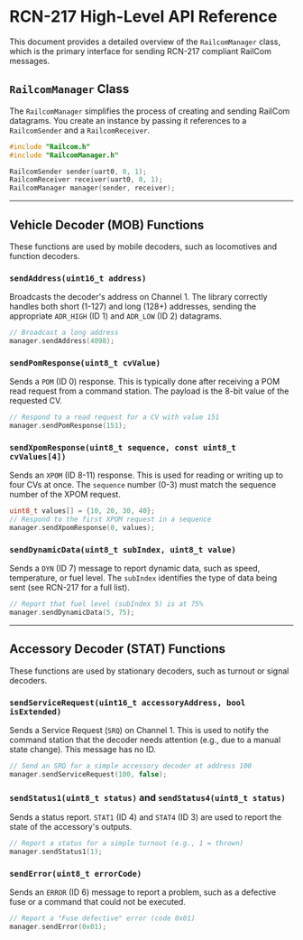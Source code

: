 # RCN-217 High-Level API Reference

This document provides a detailed overview of the `RailcomManager` class, which is the primary interface for sending RCN-217 compliant RailCom messages.

## `RailcomManager` Class

The `RailcomManager` simplifies the process of creating and sending RailCom datagrams. You create an instance by passing it references to a `RailcomSender` and a `RailcomReceiver`.

```cpp
#include "Railcom.h"
#include "RailcomManager.h"

RailcomSender sender(uart0, 0, 1);
RailcomReceiver receiver(uart0, 0, 1);
RailcomManager manager(sender, receiver);
```

---

## Vehicle Decoder (MOB) Functions

These functions are used by mobile decoders, such as locomotives and function decoders.

### `sendAddress(uint16_t address)`
Broadcasts the decoder's address on Channel 1. The library correctly handles both short (1-127) and long (128+) addresses, sending the appropriate `ADR_HIGH` (ID 1) and `ADR_LOW` (ID 2) datagrams.

```cpp
// Broadcast a long address
manager.sendAddress(4098);
```

### `sendPomResponse(uint8_t cvValue)`
Sends a `POM` (ID 0) response. This is typically done after receiving a POM read request from a command station. The payload is the 8-bit value of the requested CV.

```cpp
// Respond to a read request for a CV with value 151
manager.sendPomResponse(151);
```

### `sendXpomResponse(uint8_t sequence, const uint8_t cvValues[4])`
Sends an `XPOM` (ID 8-11) response. This is used for reading or writing up to four CVs at once. The `sequence` number (0-3) must match the sequence number of the XPOM request.

```cpp
uint8_t values[] = {10, 20, 30, 40};
// Respond to the first XPOM request in a sequence
manager.sendXpomResponse(0, values);
```

### `sendDynamicData(uint8_t subIndex, uint8_t value)`
Sends a `DYN` (ID 7) message to report dynamic data, such as speed, temperature, or fuel level. The `subIndex` identifies the type of data being sent (see RCN-217 for a full list).

```cpp
// Report that fuel level (subIndex 5) is at 75%
manager.sendDynamicData(5, 75);
```

---

## Accessory Decoder (STAT) Functions

These functions are used by stationary decoders, such as turnout or signal decoders.

### `sendServiceRequest(uint16_t accessoryAddress, bool isExtended)`
Sends a Service Request (`SRQ`) on Channel 1. This is used to notify the command station that the decoder needs attention (e.g., due to a manual state change). This message has no ID.

```cpp
// Send an SRQ for a simple accessory decoder at address 100
manager.sendServiceRequest(100, false);
```

### `sendStatus1(uint8_t status)` and `sendStatus4(uint8_t status)`
Sends a status report. `STAT1` (ID 4) and `STAT4` (ID 3) are used to report the state of the accessory's outputs.

```cpp
// Report a status for a simple turnout (e.g., 1 = thrown)
manager.sendStatus1(1);
```

### `sendError(uint8_t errorCode)`
Sends an `ERROR` (ID 6) message to report a problem, such as a defective fuse or a command that could not be executed.

```cpp
// Report a "Fuse defective" error (code 0x01)
manager.sendError(0x01);
```
